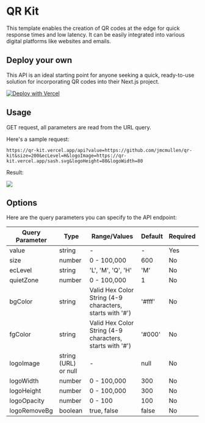 # QR Kit

This template enables the creation of QR codes at the edge for quick response times and low latency. It can be easily integrated into various digital platforms like websites and emails.

## Deploy your own

This API is an ideal starting point for anyone seeking a quick, ready-to-use solution for incorporating QR codes into their Next.js project.

[![Deploy with Vercel](https://vercel.com/button)](https://vercel.com/new/clone?repository-url=https://github.com/jmcmullen/qr-kit&project-name=qr-codes-api&repository-name=qr-kit)

## Usage

GET request, all parameters are read from the URL query.

Here's a sample request:

```
https://qr-kit.vercel.app/api?value=https://github.com/jmcmullen/qr-kit&size=200&ecLevel=H&logoImage=https://qr-kit.vercel.app/sash.svg&logoHeight=80&logoWidth=80
```

Result:

![](https://qr-kit.vercel.app/api?value=https://github.com/jmcmullen/qr-kit&size=200&ecLevel=H&logoImage=https://qr-kit.vercel.app/sash.svg&logoHeight=80&logoWidth=80)

## Options

Here are the query parameters you can specify to the API endpoint:

| Query Parameter | Type                 | Range/Values                                             | Default | Required |
| --------------- | -------------------- | -------------------------------------------------------- | ------- | -------- |
| value           | string               | -                                                        | -       | Yes      |
| size            | number               | 0 - 100,000                                              | 600     | No       |
| ecLevel         | string               | 'L', 'M', 'Q', 'H'                                       | 'M'     | No       |
| quietZone       | number               | 0 - 100,000                                              | 1       | No       |
| bgColor         | string               | Valid Hex Color String (4-9 characters, starts with '#') | '#fff'  | No       |
| fgColor         | string               | Valid Hex Color String (4-9 characters, starts with '#') | '#000'  | No       |
| logoImage       | string (URL) or null | -                                                        | null    | No       |
| logoWidth       | number               | 0 - 100,000                                              | 300     | No       |
| logoHeight      | number               | 0 - 100,000                                              | 300     | No       |
| logoOpacity     | number               | 0 - 100                                                  | 100     | No       |
| logoRemoveBg    | boolean              | true, false                                              | false   | No       |

